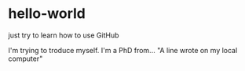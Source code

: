 # hello-world
just try to learn how to use GitHub

I'm trying to troduce myself. I'm a PhD from...
"A line wrote on my local computer" 
